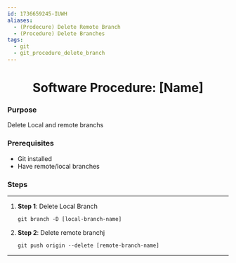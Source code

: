 ```yaml
---
id: 1736659245-IUWH
aliases:
  - (Prodecure) Delete Remote Branch
  - (Procedure) Delete Branches
tags:
  - git
  - git_procedure_delete_branch
---
```


<center>
<h1>Software Procedure: [Name] </h1>
</center>


### Purpose
Delete Local and remote branchs

### Prerequisites
- Git installed
- Have remote/local branches

### Steps
---
1. **Step 1**: Delete Local Branch
    ```dockerfile
    git branch -D [local-branch-name]
    ```

2. **Step 2**: Delete remote branchj
     ```dockerfile
     git push origin --delete [remote-branch-name]
     ```

---

